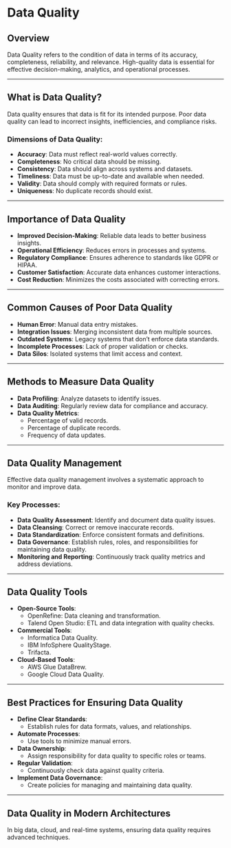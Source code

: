 # Data Quality

## Overview
Data Quality refers to the condition of data in terms of its accuracy, completeness, reliability, and relevance. High-quality data is essential for effective decision-making, analytics, and operational processes.

---

## What is Data Quality?
Data quality ensures that data is fit for its intended purpose. Poor data quality can lead to incorrect insights, inefficiencies, and compliance risks.

### Dimensions of Data Quality:
- **Accuracy**: Data must reflect real-world values correctly.
- **Completeness**: No critical data should be missing.
- **Consistency**: Data should align across systems and datasets.
- **Timeliness**: Data must be up-to-date and available when needed.
- **Validity**: Data should comply with required formats or rules.
- **Uniqueness**: No duplicate records should exist.

---

## Importance of Data Quality
- **Improved Decision-Making**: Reliable data leads to better business insights.
- **Operational Efficiency**: Reduces errors in processes and systems.
- **Regulatory Compliance**: Ensures adherence to standards like GDPR or HIPAA.
- **Customer Satisfaction**: Accurate data enhances customer interactions.
- **Cost Reduction**: Minimizes the costs associated with correcting errors.

---

## Common Causes of Poor Data Quality
- **Human Error**: Manual data entry mistakes.
- **Integration Issues**: Merging inconsistent data from multiple sources.
- **Outdated Systems**: Legacy systems that don’t enforce data standards.
- **Incomplete Processes**: Lack of proper validation or checks.
- **Data Silos**: Isolated systems that limit access and context.

---

## Methods to Measure Data Quality
- **Data Profiling**: Analyze datasets to identify issues.
- **Data Auditing**: Regularly review data for compliance and accuracy.
- **Data Quality Metrics**:
  - Percentage of valid records.
  - Percentage of duplicate records.
  - Frequency of data updates.

---

## Data Quality Management
Effective data quality management involves a systematic approach to monitor and improve data.

### Key Processes:
- **Data Quality Assessment**: Identify and document data quality issues.
- **Data Cleansing**: Correct or remove inaccurate records.
- **Data Standardization**: Enforce consistent formats and definitions.
- **Data Governance**: Establish rules, roles, and responsibilities for maintaining data quality.
- **Monitoring and Reporting**: Continuously track quality metrics and address deviations.

---

## Data Quality Tools
- **Open-Source Tools**:
  - OpenRefine: Data cleaning and transformation.
  - Talend Open Studio: ETL and data integration with quality checks.
- **Commercial Tools**:
  - Informatica Data Quality.
  - IBM InfoSphere QualityStage.
  - Trifacta.
- **Cloud-Based Tools**:
  - AWS Glue DataBrew.
  - Google Cloud Data Quality.

---

## Best Practices for Ensuring Data Quality
- **Define Clear Standards**:
  - Establish rules for data formats, values, and relationships.
- **Automate Processes**:
  - Use tools to minimize manual errors.
- **Data Ownership**:
  - Assign responsibility for data quality to specific roles or teams.
- **Regular Validation**:
  - Continuously check data against quality criteria.
- **Implement Data Governance**:
  - Create policies for managing and maintaining data quality.

---

## Data Quality in Modern Architectures
In big data, cloud, and real-time systems, ensuring data quality requires advanced techniques.

